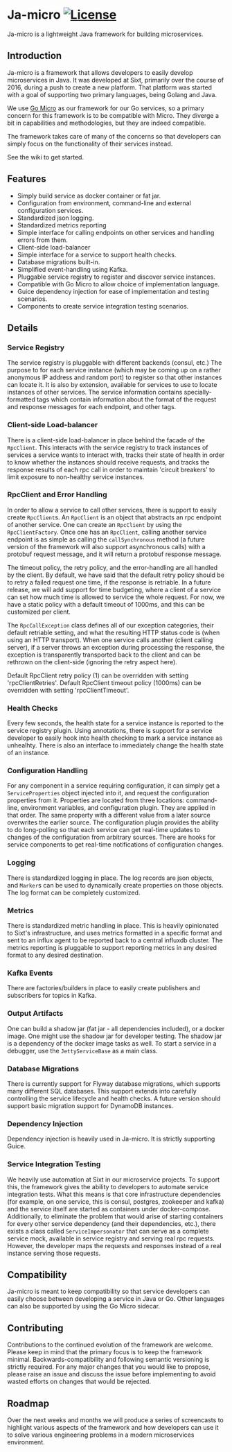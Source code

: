 # Ja-micro [![License](https://img.shields.io/:license-apache-blue.svg)](https://opensource.org/licenses/Apache-2.0) 

Ja-micro is a lightweight Java framework for building microservices.

## Introduction ##

Ja-micro is a framework that allows developers to easily develop microservices in 
Java. It was developed at Sixt, primarily over the course of 2016, during a push to 
create a new platform. That platform was started with a goal of supporting two primary 
languages, being Golang and Java. 

We use [Go Micro](https://github.com/micro) as our framework for our Go services, so a 
primary concern for this framework is to be compatible with Micro. They diverge a bit in 
capabilities and methodologies, but they are indeed compatible. 

The framework takes care of many of the concerns so that developers can simply 
focus on the functionality of their services instead.

See the wiki to get started.

## Features ##

* Simply build service as docker container or fat jar.
* Configuration from environment, command-line and external configuration services.
* Standardized json logging.
* Standardized metrics reporting
* Simple interface for calling endpoints on other services and handling errors from them.
* Client-side load-balancer
* Simple interface for a service to support health checks.
* Database migrations built-in.
* Simplified event-handling using Kafka.
* Pluggable service registry to register and discover service instances.
* Compatible with Go Micro to allow choice of implementation language.
* Guice dependency injection for ease of implementation and testing scenarios.
* Components to create service integration testing scenarios.

## Details

### Service Registry ###

The service registry is pluggable with different backends (consul, etc.) The purpose
to for each service instance (which may be coming up on a rather anonymous IP address
and random port) to register so that other instances can locate it. It is also by
extension, available for services to use to locate instances of other services.
The service information contains specially-formatted tags which contain information
about the format of the request and response messages for each endpoint, and other
tags.

### Client-side Load-balancer ###

There is a client-side load-balancer in place behind the facade of the `RpcClient`.
This interacts with the service registry to track instances of services a service wants
to interact with, tracks their state of health in order to know whether the instances
should receive requests, and tracks the response results of each rpc call in order to
maintain 'circuit breakers' to limit exposure to non-healthy service instances.

### RpcClient and Error Handling ###

In order to allow a service to call other services, there is support to easily create `RpcClient`s.
An `RpcClient` is an object that abstracts an rpc endpoint of another service.  One can create an `RpcClient`
by using the `RpcClientFactory`. Once one has an `RpcClient`, calling another service endpoint is as simple
as calling the `callSynchronous` method (a future version of the framework will also
support asynchronous calls) with a protobuf request message, and it will return a protobuf response
message. 

The timeout policy, the retry policy, and the error-handling are all handled by the client. By default,
we have said that the default retry policy should be to retry a failed request one time, if the response is
retriable. In a future release, we will add support for time budgeting, where a client of a service can set
how much time is allowed to service the whole request. For now, we have a static policy
with a default timeout of 1000ms, and this can be customized per client. 

The `RpcCallException` class defines all of
our exception categories, their default retriable setting, and what the resulting HTTP status code is (when using
an HTTP transport). When one service calls another (client calling server), if a server throws an exception
during processing the response, the exception is transparently transported back to the client and can be
rethrown on the client-side (ignoring the retry aspect here).

Default RpcClient retry policy (1) can be overridden with setting 'rpcClientRetries'.
Default RpcClient timeout policy (1000ms) can be overridden with setting 'rpcClientTimeout'.

### Health Checks ###

Every few seconds, the health state for a service instance is reported to the service
registry plugin. Using annotations, there is support for a service developer to easily
hook into health checking to mark a service instance as unhealhty. There is also an
interface to immediately change the health state of an instance.

### Configuration Handling ###

For any component in a service requiring configuration, it can simply get a `ServiceProperties`
object injected into it, and request the configuration properties from it. Properties are
located from three locations: command-line, environment variables, and configuration plugin.
They are applied in that order. The same property with a different value from a later source
overwrites the earlier source. The configuration plugin provides the ability to do long-polling so 
that each service can get real-time updates to changes of the configuration from arbitrary sources. 
There are hooks for service components to get real-time notifications of configuration changes.

### Logging ###

There is standardized logging in place. The log records are json objects, and `Marker`s can
be used to dynamically create properties on those objects. The log format can be completely customized.

### Metrics ###

There is standardized metric handling in place. This is heavily opinionated to Sixt's
infrastructure, and uses metrics formatted in a specific format and sent to an influx agent
to be reported back to a central influxdb cluster.  The metrics reporting is pluggable to 
support reporting metrics in any desired format to any desired destination.

### Kafka Events ###

There are factories/builders in place to easily create publishers and subscribers for
topics in Kafka.

### Output Artifacts ###

One can build a shadow jar (fat jar - all dependencies included), or a docker image. One might
use the shadow jar for developer testing. The shadow jar is a dependency of the docker image
tasks as well. To start a service in a debugger, use the `JettyServiceBase` as a main class.

### Database Migrations ###

There is currently support for Flyway database migrations, which supports many different
SQL databases. This support extends into carefully controlling the service lifecycle
and health checks. A future version should support basic migration support for DynamoDB
instances.

### Dependency Injection ###

Dependency injection is heavily used in Ja-micro. It is strictly supporting Guice.

### Service Integration Testing ###

We heavily use automation at Sixt in our microservice projects. To support this, the framework 
gives the ability to developers to automate service integration tests. What this means is 
that core infrastructure dependencies (for example, on one service, this is consul, 
postgres, zookeeper and kafka) and the
service itself are started as containers under docker-compose. Additionally, to
eliminate the problem that would arise of starting containers for every other service
dependency (and their dependencies, etc.), there exists a class called `ServiceImpersonator`
that can serve as a complete service mock, available in service registry and serving
real rpc requests. However, the developer maps the requests and responses instead
of a real instance serving those requests.

##  Compatibility ##

Ja-micro is meant to keep compatibility so that service developers can easily choose
between developing a service in Java or Go. Other languages can also be supported by
using the Go Micro sidecar.

## Contributing ##

Contributions to the continued evolution of the framework are welcome. Please keep in 
mind that the primary focus is to keep the framework minimal. Backwards-compatibility 
and following semantic versioning is strictly required. For any major changes 
that you would like to propose, please raise an issue and discuss the issue before 
implementing to avoid wasted efforts on changes that would be rejected.

## Roadmap ##

Over the next weeks and months we will produce a series of screencasts to highlight 
various aspects of the framework and how developers can use it to solve various 
engineering problems in a modern microservices environment.
